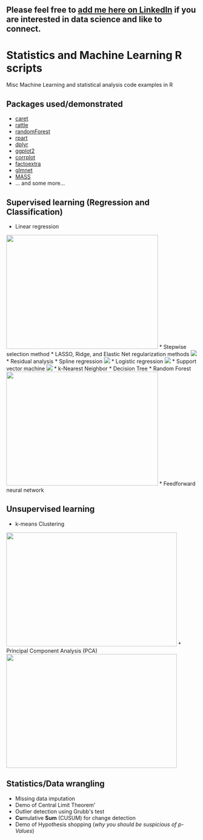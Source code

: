 ## Please feel free to [add me here on LinkedIn](https://www.linkedin.com/in/tirthajyoti-sarkar-2127aa7/) if you are interested in data science and like to connect.

# Statistics and Machine Learning R scripts 
Misc Machine Learning and statistical analysis code examples in R

## Packages used/demonstrated
* [caret](caret.r-forge.r-project.org)
* [rattle](https://cran.r-project.org/web/packages/rattle/vignettes/rattle.pdf)
* [randomForest](https://cran.r-project.org/web/packages/randomForest/randomForest.pdf)
* [rpart](https://cran.r-project.org/web/packages/rpart/rpart.pdf)
* [dplyr](https://cran.r-project.org/web/packages/dplyr/dplyr.pdf)
* [ggplot2](https://cran.r-project.org/package=ggplot2/ggplot2.pdf)
* [corrplot](https://cran.r-project.org/web/packages/corrplot/vignettes/corrplot-intro.html)
* [factoextra](http://www.sthda.com/english/wiki/factoextra-r-package-easy-multivariate-data-analyses-and-elegant-visualization)
* [glmnet](https://cran.r-project.org/web/packages/glmnet/glmnet.pdf)
* [MASS](https://cran.r-project.org/web/packages/MASS/MASS.pdf)
* ... and some more...

## Supervised learning (Regression and Classification)
* Linear regression
<img src="https://slideplayer.com/slide/6053182/20/images/10/Simple+Linear+Regression+Model.jpg" width="400" height="300"/>
* Stepwise selection method 
* LASSO, Ridge, and Elastic Net regularization methods
<img src="https://upload.wikimedia.org/wikipedia/commons/thumb/f/f8/L1_and_L2_balls.svg/300px-L1_and_L2_balls.svg.png"/>
* Residual analysis
* Spline regression
<img src="https://i.stack.imgur.com/q34Vc.png"/>
* Logistic regression
<img src="https://qph.fs.quoracdn.net/main-qimg-914b29e777e78b44b67246b66a4d6d71"/>
* Support vector machine
<img src="https://docs.opencv.org/2.4/_images/optimal-hyperplane.png"/>
* k-Nearest Neighbor
* Decision Tree
* Random Forest
<img src="https://cdn-images-1.medium.com/max/592/1*i0o8mjFfCn-uD79-F1Cqkw.png" width="400" height="300"/>
* Feedforward neural network

## Unsupervised learning
* k-means Clustering
<img src="https://i.ytimg.com/vi/IJt62uaZR-M/maxresdefault.jpg" width="450" height="300"/>
* Principal Component Analysis (PCA)
<img src="https://i.ytimg.com/vi/QP43Iy-QQWY/maxresdefault.jpg" width="450" height="300"/>

## Statistics/Data wrangling
* Missing data imputation
* Demo of Central Limit Theorem'
* Outlier detection using Grubb's test
* **Cu**mulative **Sum** (CUSUM) for change detection
* Demo of Hypothesis shopping (*why you should be suspicious of p-Values*)
